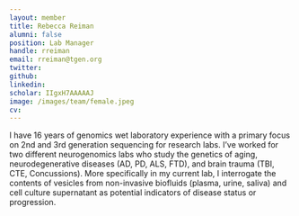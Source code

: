 ```yaml
---
layout: member
title: Rebecca Reiman
alumni: false
position: Lab Manager
handle: rreiman
email: rreiman@tgen.org
twitter: 
github: 
linkedin: 
scholar: IIgxH7AAAAAJ
image: /images/team/female.jpeg
cv:
---
```


I have 16 years of genomics wet laboratory experience with a primary focus on 2nd and 3rd generation sequencing for research labs. I’ve worked for two different neurogenomics labs who study the genetics of aging, neurodegenerative diseases (AD, PD, ALS, FTD), and brain trauma (TBI, CTE, Concussions). More specifically in my current lab, I interrogate the contents of vesicles from non-invasive biofluids (plasma, urine, saliva) and cell culture supernatant as potential indicators of disease status or progression. 